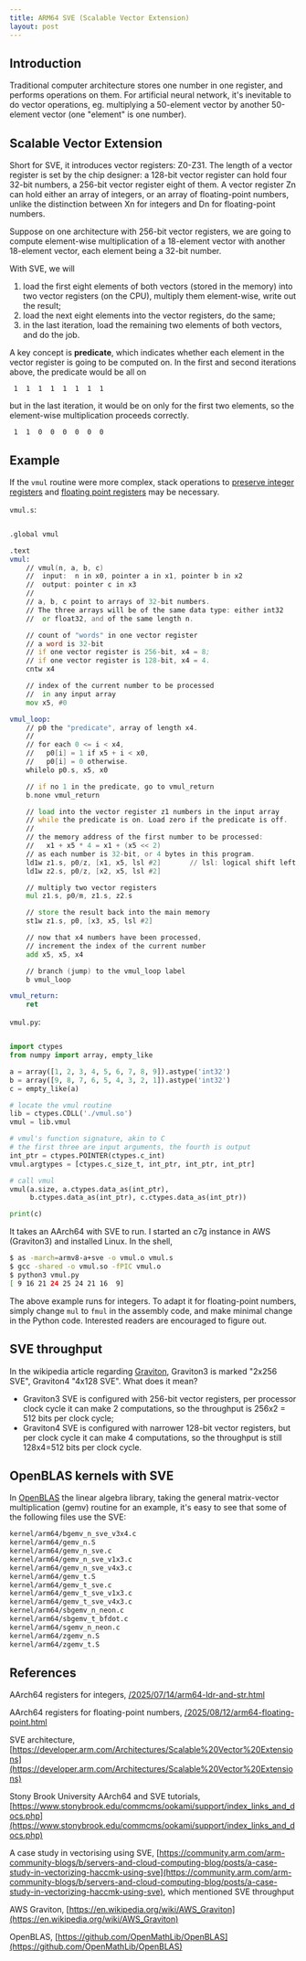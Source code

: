 ```yaml
---
title: ARM64 SVE (Scalable Vector Extension)
layout: post
---
```


## Introduction
Traditional computer architecture stores one number in one register, and performs operations on them. For artificial neural network, it's inevitable to do vector operations, eg. multiplying a 50-element vector by another 50-element vector (one "element" is one number).

## Scalable Vector Extension
Short for SVE, it introduces vector registers: Z0-Z31. The length of a vector register is set by the chip designer: a 128-bit vector register can hold four 32-bit numbers, a 256-bit vector register eight of them. A vector register Zn can hold either an array of integers, or an array of floating-point numbers, unlike the distinction between Xn for integers and Dn for floating-point numbers.

Suppose on one architecture with 256-bit vector registers, we are going to compute element-wise multiplication of a 18-element vector with another 18-element vector, each element being a 32-bit number.

With SVE, we will

1. load the first eight elements of both vectors (stored in the memory) into two vector registers (on the CPU), multiply them element-wise, write out the result;
2. load the next eight elements into the vector registers, do the same;
3. in the last iteration, load the remaining two elements of both vectors, and do the job.

A key concept is **predicate**, which indicates whether each element in the vector register is going to be computed on. In the first and second iterations above, the predicate would be all on

```
 1  1  1  1  1  1  1  1
```

but in the last iteration, it would be on only for the first two elements, so the element-wise multiplication proceeds correctly.

```
 1  1  0  0  0  0  0  0
```

## Example
If the `vmul` routine were more complex, stack operations to [preserve integer registers](/2025/07/14/arm64-ldr-and-str.html) and [floating point registers](/2025/08/12/arm64-floating-point.html) may be necessary.

`vmul.s`:

```asm

.global vmul

.text
vmul:
    // vmul(n, a, b, c)
    //  input:  n in x0, pointer a in x1, pointer b in x2
    //  output: pointer c in x3
    // 
    // a, b, c point to arrays of 32-bit numbers.
    // The three arrays will be of the same data type: either int32
    //  or float32, and of the same length n.

    // count of "words" in one vector register
    // a word is 32-bit
    // if one vector register is 256-bit, x4 = 8;
    // if one vector register is 128-bit, x4 = 4.
    cntw x4

    // index of the current number to be processed
    //  in any input array
    mov x5, #0

vmul_loop:
    // p0 the "predicate", array of length x4.
    // 
    // for each 0 <= i < x4,
    //   p0[i] = 1 if x5 + i < x0,
    //   p0[i] = 0 otherwise.
    whilelo p0.s, x5, x0

    // if no 1 in the predicate, go to vmul_return
    b.none vmul_return

    // load into the vector register z1 numbers in the input array
    // while the predicate is on. Load zero if the predicate is off.
    //
    // the memory address of the first number to be processed:
    //   x1 + x5 * 4 = x1 + (x5 << 2)
    // as each number is 32-bit, or 4 bytes in this program.
    ld1w z1.s, p0/z, [x1, x5, lsl #2]       // lsl: logical shift left
    ld1w z2.s, p0/z, [x2, x5, lsl #2]

    // multiply two vector registers
    mul z1.s, p0/m, z1.s, z2.s

    // store the result back into the main memory
    st1w z1.s, p0, [x3, x5, lsl #2]

    // now that x4 numbers have been processed,
    // increment the index of the current number
    add x5, x5, x4

    // branch (jump) to the vmul_loop label
    b vmul_loop

vmul_return:
    ret
```

`vmul.py`:

```python

import ctypes
from numpy import array, empty_like

a = array([1, 2, 3, 4, 5, 6, 7, 8, 9]).astype('int32')
b = array([9, 8, 7, 6, 5, 4, 3, 2, 1]).astype('int32')
c = empty_like(a)

# locate the vmul routine
lib = ctypes.CDLL('./vmul.so')
vmul = lib.vmul

# vmul's function signature, akin to C
# the first three are input arguments, the fourth is output
int_ptr = ctypes.POINTER(ctypes.c_int)
vmul.argtypes = [ctypes.c_size_t, int_ptr, int_ptr, int_ptr]

# call vmul
vmul(a.size, a.ctypes.data_as(int_ptr),
     b.ctypes.data_as(int_ptr), c.ctypes.data_as(int_ptr))

print(c)
```

It takes an AArch64 with SVE to run. I started an c7g instance in AWS (Graviton3) and installed Linux. In the shell,

```sh
$ as -march=armv8-a+sve -o vmul.o vmul.s
$ gcc -shared -o vmul.so -fPIC vmul.o
$ python3 vmul.py
[ 9 16 21 24 25 24 21 16  9]
```

The above example runs for integers. To adapt it for floating-point numbers, simply change `mul` to `fmul` in the assembly code, and make minimal change in the Python code. Interested readers are encouraged to figure out.

## SVE throughput
In the wikipedia article regarding [Graviton](https://en.wikipedia.org/wiki/AWS_Graviton), Graviton3 is marked "2x256 SVE", Graviton4 "4x128 SVE". What does it mean? 

* Graviton3 SVE is configured with 256-bit vector registers, per processor clock cycle it can make 2 computations, so the throughput is 256x2 = 512 bits per clock cycle;
* Graviton4 SVE is configured with narrower 128-bit vector registers, but per clock cycle it can make 4 computations, so the throughput is still 128x4=512 bits per clock cycle.

## OpenBLAS kernels with SVE
In [OpenBLAS](https://github.com/OpenMathLib/OpenBLAS) the linear algebra library, taking the general matrix-vector multiplication (gemv) routine for an example, it's easy to see that some of the following files use the SVE:

```sh
kernel/arm64/bgemv_n_sve_v3x4.c
kernel/arm64/gemv_n.S
kernel/arm64/gemv_n_sve.c
kernel/arm64/gemv_n_sve_v1x3.c
kernel/arm64/gemv_n_sve_v4x3.c
kernel/arm64/gemv_t.S
kernel/arm64/gemv_t_sve.c
kernel/arm64/gemv_t_sve_v1x3.c
kernel/arm64/gemv_t_sve_v4x3.c
kernel/arm64/sbgemv_n_neon.c
kernel/arm64/sbgemv_t_bfdot.c
kernel/arm64/sgemv_n_neon.c
kernel/arm64/zgemv_n.S
kernel/arm64/zgemv_t.S
```

## References
AArch64 registers for integers, [/2025/07/14/arm64-ldr-and-str.html](/2025/07/14/arm64-ldr-and-str.html)

AArch64 registers for floating-point numbers, [/2025/08/12/arm64-floating-point.html](/2025/08/12/arm64-floating-point.html)

SVE architecture, [https://developer.arm.com/Architectures/Scalable%20Vector%20Extensions](https://developer.arm.com/Architectures/Scalable%20Vector%20Extensions)

Stony Brook University AArch64 and SVE tutorials, [https://www.stonybrook.edu/commcms/ookami/support/index_links_and_docs.php](https://www.stonybrook.edu/commcms/ookami/support/index_links_and_docs.php)

A case study in vectorising using SVE, [https://community.arm.com/arm-community-blogs/b/servers-and-cloud-computing-blog/posts/a-case-study-in-vectorizing-haccmk-using-sve](https://community.arm.com/arm-community-blogs/b/servers-and-cloud-computing-blog/posts/a-case-study-in-vectorizing-haccmk-using-sve), which mentioned SVE throughput

AWS Graviton, [https://en.wikipedia.org/wiki/AWS_Graviton](https://en.wikipedia.org/wiki/AWS_Graviton)

OpenBLAS, [https://github.com/OpenMathLib/OpenBLAS](https://github.com/OpenMathLib/OpenBLAS)

